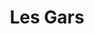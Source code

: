 ---
title: Les Gars
musicians:
  - name: Le Ig
    instrument: Guitare & Chant
    img: igor.jpg
    gif: igor.gif
  - name: Val
    instrument: Drums
    img: val.jpg
    gif: val.gif
    right: true
  - name: JP
    instrument: Basse
    img: jp.jpg
    gif: jp.gif
---